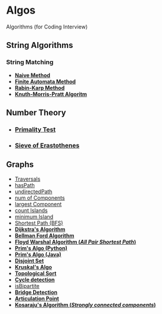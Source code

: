 # Algos

Algorithms (for Coding Interview)

## String Algorithms

### String Matching

- [**Naive Method**](String%20Matching%20Algorithms/NaiveMethod.md)
- [**Finite Automata Method**](String%20Matching%20Algorithms/FAMatchingMethod.md)
- [**Rabin-Karp Method**](String%20Matching%20Algorithms/RabinKarpAlgo.md)
- [**Knuth-Morris-Pratt Algoritm**](String%20Matching%20Algorithms/KMAlgo.md)

## Number Theory

- ### [Primality Test](NumberTheory/PrimalityTest.md)
- ### [Sieve of Erastothenes](NumberTheory/SieveOfEratosthenes.md)

## Graphs

- [Traversals](Graphs/traversals.py)
- [hasPath](Graphs/hasPath.py)
- [undirectedPath](Graphs/undirectedpath.py)
- [num of Components](Graphs/countconnected.py)
- [largest Component](Graphs/largestcomponent.py)
- [count Islands](Graphs/islandcount.py)
- [minimum Island](Graphs/minisland.py)
- [Shortest Path (BFS)](Graphs/shortestpath.py)
- [**Dijkstra's Algorithm**](Graphs/dijkstras.py)
- [**Bellman Ford Algorithm**](Graphs/bellman_ford.py)
- [**Floyd Warshal Algorithm (_All Pair Shortest Path_)**](Graphs/floyd_warshall.py)
- [**Prim's Algo (Python)**](Graphs/mst_primms.py)
- [**Prim's Algo (Java)**](Graphs/prims_algo.java)
- [**Disjoint Set**](Graphs/disjoint_set.py)
- [**Kruskal's Algo**](Graphs/kruskals_algo.py)
- [**Topological Sort**](Graphs/topo_sort.py)
- [**Cycle detection**](Graphs/detect_cycle.py)
- [isBipartite](Graphs/bipartite.py)
- [**Bridge Detection**](Graphs/bridge_detect.py)
- [**Articulation Point**](Graphs/articulation_pt.py)
- [**Kosaraju's Algorithm (_Strongly connected components_)**](Graphs/scc_kosarajus_algo.py)

